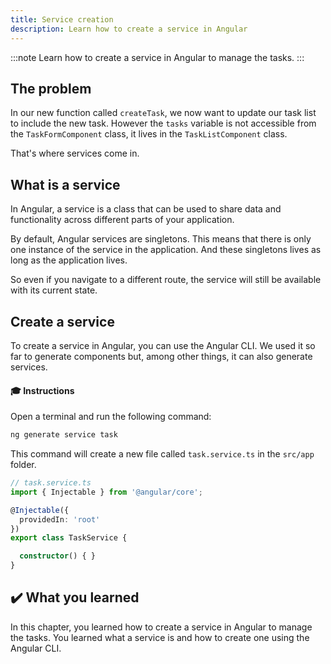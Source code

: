 ```yaml
---
title: Service creation
description: Learn how to create a service in Angular
---
```


:::note
Learn how to create a service in Angular to manage the tasks.
:::

## The problem

In our new function called `createTask`, we now want to update our task list to include the new task.
However the `tasks` variable is not accessible from the `TaskFormComponent` class, it lives in the `TaskListComponent` class.

That's where services come in.

## What is a service

In Angular, a service is a class that can be used to share data and functionality across different parts of your application.

By default, Angular services are singletons. This means that there is only one instance of the service in the application.
And these singletons lives as long as the application lives.

So even if you navigate to a different route, the service will still be available with its current state.

## Create a service

To create a service in Angular, you can use the Angular CLI.
We used it so far to generate components but, among other things, it can also generate services.

#### 🎓 Instructions

Open a terminal and run the following command:

```bash
ng generate service task
```

This command will create a new file called `task.service.ts` in the `src/app` folder.

```typescript
// task.service.ts
import { Injectable } from '@angular/core';

@Injectable({
  providedIn: 'root'
})
export class TaskService {

  constructor() { }
}
```

## ✔️ What you learned

In this chapter, you learned how to create a service in Angular to manage the tasks. You learned what a service is and how to create one using the Angular CLI.

